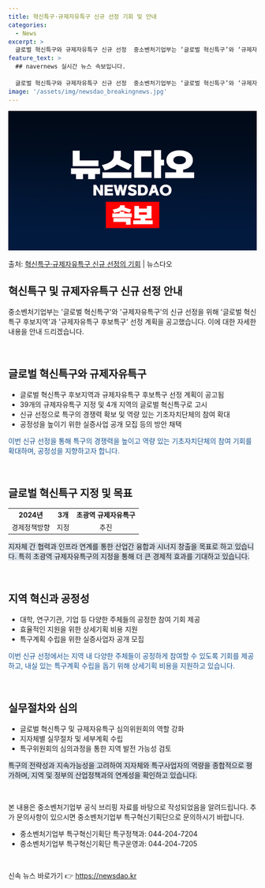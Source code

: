 ```yaml
---
title: 혁신특구·규제자유특구 신규 선정 기회 및 안내
categories:
  - News
excerpt: >
  글로벌 혁신특구와 규제자유특구 신규 선정  중소벤처기업부는 ‘글로벌 혁신특구’와 ‘규제자유특구’ 신규 선정을…
feature_text: >
  ## navernews 실시간 뉴스 속보입니다.

  글로벌 혁신특구와 규제자유특구 신규 선정  중소벤처기업부는 ‘글로벌 혁신특구’와 ‘규제자유특구’ 신규 선정을…
image: '/assets/img/newsdao_breakingnews.jpg'
---
```


![뉴스다오 속보](/assets/img/newsdao_breakingnews.jpg)

<p>출처: <a href="https://newsdao.kr/4540" rel="dofollow">혁신특구·규제자유특구 신규 선정의 기회</a> | 뉴스다오</p>

<h2>혁신특구 및 규제자유특구 신규 선정 안내</h2>

중소벤처기업부는 '글로벌 혁신특구'와 '규제자유특구'의 신규 선정을 위해 '글로벌 혁신특구 후보지역'과 '규제자유특구 후보특구' 선정 계획을 공고했습니다. 이에 대한 자세한 내용을 안내 드리겠습니다.

<p data-ke-size="size16">&nbsp;</p>

<h2 data-ke-size="size26">글로벌 혁신특구와 규제자유특구</h2>

<ul>
  <li>글로벌 혁신특구 후보지역과 규제자유특구 후보특구 선정 계획이 공고됨</li>
  <li>39개의 규제자유특구 지정 및 4개 지역의 글로벌 혁신특구로 고시</li>
  <li>신규 선정으로 특구의 경쟁력 확보 및 역량 있는 기초자치단체의 참여 확대</li>
  <li>공정성을 높이기 위한 실증사업 공개 모집 등의 방안 채택</li>
</ul>

<span style="color: #1a5490;">이번 신규 선정을 통해 특구의 경쟁력을 높이고 역량 있는 기초자치단체의 참여 기회를 확대하며, 공정성을 지향하고자 합니다.</span>

<p data-ke-size="size16">&nbsp;</p>

<h2 data-ke-size="size26">글로벌 혁신특구 지정 및 목표</h2>

<table>
  <tr>
    <td style="text-align: center; height: 17px;"><b>2024년</b></td>
    <td style="text-align: center; height: 17px;"><b>3개</b></td>
    <td style="text-align: center; height: 17px;"><b>초광역 규제자유특구</b></td>
  </tr>
  <tr>
    <td style="text-align: center; height: 17px;">경제정책방향</td>
    <td style="text-align: center; height: 17px;">지정</td>
    <td style="text-align: center; height: 17px;">추진</td>
  </tr>
</table>

<span style="background-color: #21538527;">지자체 간 협력과 인프라 연계를 통한 산업간 융합과 시너지 창출을 목표로 하고 있습니다. 특히 초광역 규제자유특구의 지정을 통해 더 큰 경제적 효과를 기대하고 있습니다.</span>

<p data-ke-size="size16">&nbsp;</p>

<h2 data-ke-size="size26">지역 혁신과 공정성</h2>

<ul>
  <li>대학, 연구기관, 기업 등 다양한 주체들의 공정한 참여 기회 제공</li>
  <li>효율적인 지원을 위한 상세기획 비용 지원</li>
  <li>특구계획 수립을 위한 실증사업자 공개 모집</li>
</ul>

<span style="color: #1a5490;">이번 신규 선정에서는 지역 내 다양한 주체들이 공정하게 참여할 수 있도록 기회를 제공하고, 내실 있는 특구계획 수립을 돕기 위해 상세기획 비용을 지원하고 있습니다.</span>

<p data-ke-size="size16">&nbsp;</p>

<h2 data-ke-size="size26">실무절차와 심의</h2>

<ul>
  <li>글로벌 혁신특구 및 규제자유특구 심의위원회의 역할 강화</li>
  <li>지자체별 실무절차 및 세부계획 수립</li>
  <li>특구위원회의 심의과정을 통한 지역 발전 가능성 검토</li>
</ul>

<span style="background-color: #21538527;">특구의 전략성과 지속가능성을 고려하여 지자체와 특구사업자의 역량을 종합적으로 평가하며, 지역 및 정부의 산업정책과의 연계성을 확인하고 있습니다.</span>

<p data-ke-size="size16">&nbsp;</p>

본 내용은 중소벤처기업부 공식 브리핑 자료를 바탕으로 작성되었음을 알려드립니다. 추가 문의사항이 있으시면 중소벤처기업부 특구혁신기획단으로 문의하시기 바랍니다.

- 중소벤처기업부 특구혁신기획단 특구정책과: 044-204-7204
- 중소벤처기업부 특구혁신기획단 특구운영과: 044-204-7205

<p data-ke-size="size16">&nbsp;</p>

<p data-ke-size="size16"></p> 

신속 뉴스 바로가기 👉 <a href="https://newsdao.kr" rel="dofollow">https://newsdao.kr</a>


